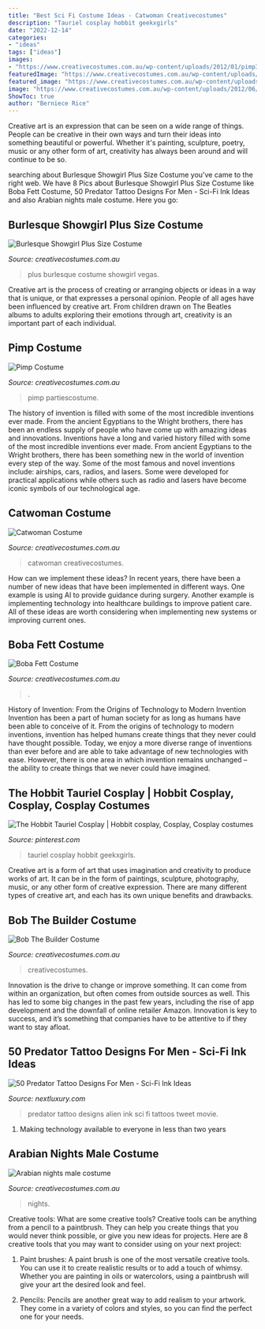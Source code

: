 ```yaml
---
title: "Best Sci Fi Costume Ideas - Catwoman Creativecostumes"
description: "Tauriel cosplay hobbit geekxgirls"
date: "2022-12-14"
categories:
- "ideas"
tags: ["ideas"]
images:
- "https://www.creativecostumes.com.au/wp-content/uploads/2012/01/pimp3-510x869.jpg"
featuredImage: "https://www.creativecostumes.com.au/wp-content/uploads/2013/10/bobb-fett-711x1024.jpg"
featured_image: "https://www.creativecostumes.com.au/wp-content/uploads/2018/07/CC_April_18_099-510x680.jpg"
image: "https://www.creativecostumes.com.au/wp-content/uploads/2012/06/bob-the-builder1-420x607.jpg"
ShowToc: true
author: "Berniece Rice"
---
```



Creative art is an expression that can be seen on a wide range of things. People can be creative in their own ways and turn their ideas into something beautiful or powerful. Whether it's painting, sculpture, poetry, music or any other form of art, creativity has always been around and will continue to be so.

	

		
searching about Burlesque Showgirl Plus Size Costume you've came to the right web. We have 8 Pics about Burlesque Showgirl Plus Size Costume like Boba Fett Costume, 50 Predator Tattoo Designs For Men - Sci-Fi Ink Ideas and also Arabian nights male costume. Here you go:
		
    
## Burlesque Showgirl Plus Size Costume

<img loading=lazy src="https://www.creativecostumes.com.au/wp-content/uploads/2018/07/CC_April_18_099-510x680.jpg" onerror="this.onerror=null;this.src='https://tse3.mm.bing.net/th?id=OIP.C1LB3ymVHeft9oVWNbVzSAHaJ4&amp;pid=15.1';" alt="Burlesque Showgirl Plus Size Costume">

_Source: creativecostumes.com.au_

>plus burlesque costume showgirl vegas. 

	

Creative art is the process of creating or arranging objects or ideas in a way that is unique, or that expresses a personal opinion. People of all ages have been influenced by creative art. From children drawn on The Beatles albums to adults exploring their emotions through art, creativity is an important part of each individual.

    
## Pimp Costume

<img loading=lazy src="https://www.creativecostumes.com.au/wp-content/uploads/2012/01/pimp3-510x869.jpg" onerror="this.onerror=null;this.src='https://tse2.mm.bing.net/th?id=OIP.eU5UFTeRvKm5L9A3su613wHaMn&amp;pid=15.1';" alt="Pimp Costume">

_Source: creativecostumes.com.au_

>pimp partiescostume. 

	

The history of invention is filled with some of the most incredible inventions ever made. From the ancient Egyptians to the Wright brothers, there has been an endless supply of people who have come up with amazing ideas and innovations.
Inventions have a long and varied history filled with some of the most incredible inventions ever made. From ancient Egyptians to the Wright brothers, there has been something new in the world of invention every step of the way. Some of the most famous and novel inventions include: airships, cars, radios, and lasers. Some were developed for practical applications while others such as radio and lasers have become iconic symbols of our technological age.

    
## Catwoman Costume

<img loading=lazy src="https://www.creativecostumes.com.au/wp-content/uploads/2017/03/catwoman-420x560.jpg" onerror="this.onerror=null;this.src='https://tse3.mm.bing.net/th?id=OIP.dK0I1ZqZWXmzgxsK1ItqqQAAAA&amp;pid=15.1';" alt="Catwoman Costume">

_Source: creativecostumes.com.au_

>catwoman creativecostumes. 

	

How can we implement these ideas?
In recent years, there have been a number of new ideas that have been implemented in different ways. One example is using AI to provide guidance during surgery. Another example is implementing technology into healthcare buildings to improve patient care. All of these ideas are worth considering when implementing new systems or improving current ones.

    
## Boba Fett Costume

<img loading=lazy src="https://www.creativecostumes.com.au/wp-content/uploads/2013/10/bobb-fett-711x1024.jpg" onerror="this.onerror=null;this.src='https://tse4.mm.bing.net/th?id=OIP._81sNN1hGht_Nwc-kLVw1gHaKq&amp;pid=15.1';" alt="Boba Fett Costume">

_Source: creativecostumes.com.au_

>. 

	

History of Invention: From the Origins of Technology to Modern Invention
Invention has been a part of human society for as long as humans have been able to conceive of it. From the origins of technology to modern inventions, invention has helped humans create things that they never could have thought possible. Today, we enjoy a more diverse range of inventions than ever before and are able to take advantage of new technologies with ease. However, there is one area in which invention remains unchanged – the ability to create things that we never could have imagined.

    
## The Hobbit Tauriel Cosplay | Hobbit Cosplay, Cosplay, Cosplay Costumes

<img loading=lazy src="https://i.pinimg.com/736x/c7/44/f9/c744f965f57c80db8e2dfaee530bc118--hobbit-cosplay-tauriel.jpg" onerror="this.onerror=null;this.src='https://tse3.mm.bing.net/th?id=OIP.0sYzX2NiOnDcp35LP8EgFgHaLH&amp;pid=15.1';" alt="The Hobbit Tauriel Cosplay | Hobbit cosplay, Cosplay, Cosplay costumes">

_Source: pinterest.com_

>tauriel cosplay hobbit geekxgirls. 

	

Creative art is a form of art that uses imagination and creativity to produce works of art. It can be in the form of paintings, sculpture, photography, music, or any other form of creative expression. There are many different types of creative art, and each has its own unique benefits and drawbacks.

    
## Bob The Builder Costume

<img loading=lazy src="https://www.creativecostumes.com.au/wp-content/uploads/2012/06/bob-the-builder1-420x607.jpg" onerror="this.onerror=null;this.src='https://tse1.mm.bing.net/th?id=OIP.y-BgXySlsJ9F2VcuAPKLEwAAAA&amp;pid=15.1';" alt="Bob The Builder Costume">

_Source: creativecostumes.com.au_

>creativecostumes. 

	

Innovation is the drive to change or improve something. It can come from within an organization, but often comes from outside sources as well. This has led to some big changes in the past few years, including the rise of app development and the downfall of online retailer Amazon. Innovation is key to success, and it’s something that companies have to be attentive to if they want to stay afloat.

    
## 50 Predator Tattoo Designs For Men - Sci-Fi Ink Ideas

<img loading=lazy src="http://nextluxury.com/wp-content/uploads/leg-calf-male-with-predator-tattoo-design.jpg" onerror="this.onerror=null;this.src='https://tse1.mm.bing.net/th?id=OIP.nx3FLUixlN6Q7QXyomMBLwAAAA&amp;pid=15.1';" alt="50 Predator Tattoo Designs For Men - Sci-Fi Ink Ideas">

_Source: nextluxury.com_

>predator tattoo designs alien ink sci fi tattoos tweet movie. 

	

1. Making technology available to everyone in less than two years 

    
## Arabian Nights Male Costume

<img loading=lazy src="https://www.creativecostumes.com.au/wp-content/uploads/2014/07/RWP_046_web-768x1024.jpg" onerror="this.onerror=null;this.src='https://tse4.mm.bing.net/th?id=OIP.qZukurOR42RCBg-mwHcPKAHaJ4&amp;pid=15.1';" alt="Arabian nights male costume">

_Source: creativecostumes.com.au_

>nights. 

	

Creative tools: What are some creative tools?
Creative tools can be anything from a pencil to a paintbrush. They can help you create things that you would never think possible, or give you new ideas for projects. Here are 8 creative tools that you may want to consider using on your next project:
1. Paint brushes: A paint brush is one of the most versatile creative tools. You can use it to create realistic results or to add a touch of whimsy. Whether you are painting in oils or watercolors, using a paintbrush will give your art the desired look and feel.

2. Pencils: Pencils are another great way to add realism to your artwork. They come in a variety of colors and styles, so you can find the perfect one for your needs.

